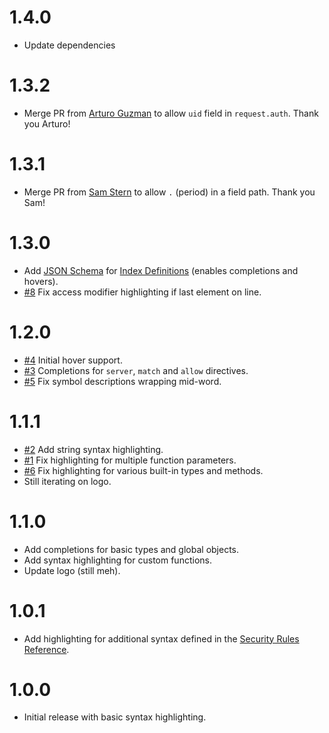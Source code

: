# 1.4.0
- Update dependencies

# 1.3.2
- Merge PR from [Arturo Guzman](https://github.com/guzart) to allow `uid` field in `request.auth`. Thank you Arturo!

# 1.3.1
- Merge PR from [Sam Stern](https://github.com/samtstern) to allow `.` (period) in a field path. Thank you Sam!

# 1.3.0
- Add [JSON Schema](https://code.visualstudio.com/docs/languages/json#_intellisense-validation) for [Index Definitions](https://cloud.google.com/firestore/docs/reference/rest/v1beta1/projects.databases.indexes) (enables completions and hovers).
- [#8](https://github.com/toba/vsfire/issues/8)
   Fix access modifier highlighting if last element on line.

# 1.2.0
- [#4](https://github.com/toba/vsfire/issues/4)
   Initial hover support.
- [#3](https://github.com/toba/vsfire/issues/3)
   Completions for `server`, `match` and `allow` directives.
- [#5](https://github.com/toba/vsfire/issues/5)
   Fix symbol descriptions wrapping mid-word.

# 1.1.1
- [#2](https://github.com/toba/vsfire/issues/2)
   Add string syntax highlighting.
- [#1](https://github.com/toba/vsfire/issues/1)
   Fix highlighting for multiple function parameters.
- [#6](https://github.com/toba/vsfire/issues/6)
   Fix highlighting for various built-in types and methods.
- Still iterating on logo.

# 1.1.0
- Add completions for basic types and global objects.
- Add syntax highlighting for custom functions.
- Update logo (still meh).

# 1.0.1
- Add highlighting for additional syntax defined in the [Security Rules Reference](https://cloud.google.com/firestore/docs/reference/security/).

# 1.0.0
- Initial release with basic syntax highlighting.
